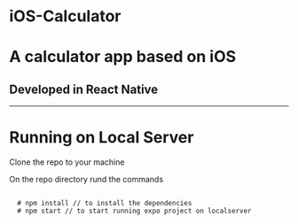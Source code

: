 # iOS-Calculator
<h1>A calculator app based on iOS</h1>
<h2>Developed in React Native</h2>
<hr/>
<h1>Running on Local Server</h1>
<p>Clone the repo to your machine</p>
<p>On the repo directory rund the commands</p>
<code>
  # npm install // to install the dependencies
  # npm start // to start running expo project on localserver
</code>
